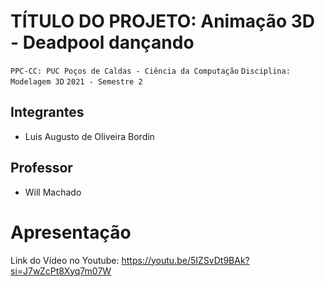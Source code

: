 # TÍTULO DO PROJETO: Animação 3D - Deadpool dançando

`PPC-CC: PUC Poços de Caldas - Ciência da Computação`
`Disciplina: Modelagem 3D`
`2021 - Semestre 2`

## Integrantes

- Luis Augusto de Oliveira Bordin

## Professor

- Will Machado

# Apresentação

Link do Vídeo no Youtube: 
https://youtu.be/5IZSvDt9BAk?si=J7wZcPt8Xyq7m07W
